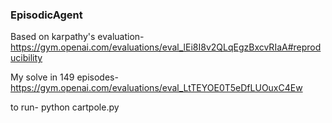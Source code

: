 ### EpisodicAgent 

Based on karpathy's evaluation- https://gym.openai.com/evaluations/eval_lEi8I8v2QLqEgzBxcvRIaA#reproducibility

My solve in 149 episodes- https://gym.openai.com/evaluations/eval_LtTEYOE0T5eDfLUOuxC4Ew

to run- python cartpole.py